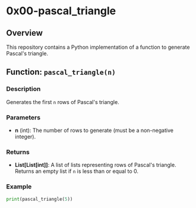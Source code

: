 # 0x00-pascal_triangle

## Overview
This repository contains a Python implementation of a function to generate Pascal's triangle.

## Function: `pascal_triangle(n)`

### Description
Generates the first `n` rows of Pascal's triangle.

### Parameters
- **n** (int): The number of rows to generate (must be a non-negative integer).

### Returns
- **List[List[int]]**: A list of lists representing rows of Pascal's triangle. Returns an empty list if `n` is less than or equal to 0.

### Example
```python
print(pascal_triangle(5))
